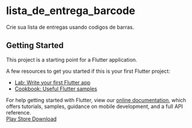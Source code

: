 # lista_de_entrega_barcode

Crie sua lista de entregas usando codigos de barras.

## Getting Started

This project is a starting point for a Flutter application.

A few resources to get you started if this is your first Flutter project:

- [Lab: Write your first Flutter app](https://flutter.dev/docs/get-started/codelab)
- [Cookbook: Useful Flutter samples](https://flutter.dev/docs/cookbook)

For help getting started with Flutter, view our
[online documentation](https://flutter.dev/docs), which offers tutorials,
samples, guidance on mobile development, and a full API reference.
<br>
[Play Store Download](https://play.google.com/store/apps/details?id=json.ar.lista_de_entrega_barcode)
